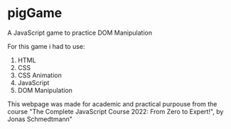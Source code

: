 # pigGame

A JavaScript game to practice DOM Manipulation

For this game i had to use:

1. HTML
2. CSS
3. CSS Animation
4. JavaScript
5. DOM Manipulation

This webpage was made for academic and practical purpouse from the course "The Complete JavaScript Course 2022: From Zero to Expert!", by Jonas Schmedtmann"
